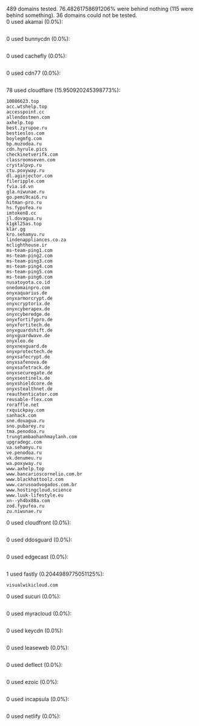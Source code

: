 489 domains tested. 76.48261758691206% were behind nothing (115 were behind something). 36 domains could not be tested.<br>
0 used akamai (0.0%):
```

```

0 used bunnycdn (0.0%):
```

```

0 used cachefly (0.0%):
```

```

0 used cdn77 (0.0%):
```

```

78 used cloudflare (15.950920245398773%):
```
10086623.top
acc.wtshelp.top
accesspoint.cc
allendostmen.com
axhelp.top
best.zyrupoe.ru
bestieslos.com
boylegmfg.com
bp.muzodoa.ru
cdn.hyrule.pics
checkinetverifk.com
classroomseven.com
crystalpvp.ru
ctu.poxyway.ru
dl.aginjector.com
fileripple.com
fvia.id.vn
gla.niwunae.ru
go.pemi9cai6.ru
hitman-pro.ru
hs.fypufea.ru
imtoken8.cc
jl.dovagua.ru
k1gkl25as.top
klar.gg
kro.sehamyu.ru
lindenappliances.co.za
mclighthouse.ir
ms-team-ping1.com
ms-team-ping2.com
ms-team-ping3.com
ms-team-ping4.com
ms-team-ping5.com
ms-team-ping6.com
nusatoyota.co.id
onedomainpro.com
onyxaquarius.de
onyxarmorcrypt.de
onyxcryptorix.de
onyxcyberapex.de
onyxcyberedge.de
onyxfortifypro.de
onyxfortitech.de
onyxguardshift.de
onyxguardwave.de
onyxleo.de
onyxnexguard.de
onyxprotectech.de
onyxsafecrypt.de
onyxsafenova.de
onyxsafetrack.de
onyxsecuregate.de
onyxsentinelx.de
onyxshieldcore.de
onyxstealthnet.de
reauthenticator.com
reusable-flex.com
roraffle.net
rxquickpay.com
sanhack.com
sne.dovagua.ru
sno.pubarey.ru
tma.penodoa.ru
trungtambaohanhmaylanh.com
upgradegc.com
va.sehamyu.ru
ve.penodoa.ru
vk.denumeu.ru
wa.poxyway.ru
www.axhelp.top
www.bancarioscornelio.com.br
www.blackhattoolz.com
www.carusoadvogados.com.br
www.hostingcloud.science
www.luuk-lifestyle.eu
xn--yh4bx88a.com
zod.fypufea.ru
zu.niwunae.ru
```

0 used cloudfront (0.0%):
```

```

0 used ddosguard (0.0%):
```

```

0 used edgecast (0.0%):
```

```

1 used fastly (0.2044989775051125%):
```
visualwikicloud.com
```

0 used sucuri (0.0%):
```

```

0 used myracloud (0.0%):
```

```

0 used keycdn (0.0%):
```

```

0 used leaseweb (0.0%):
```

```

0 used deflect (0.0%):
```

```

0 used ezoic (0.0%):
```

```

0 used incapsula (0.0%):
```

```

0 used netlify (0.0%):
```

```
